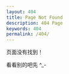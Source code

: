 ```yaml
---
layout: 404
title: Page Not Found
description: 404 Page
keywords: 404
permalink: /404/
---
```


页面没有找到！  

看看别的吧先 ^_-
